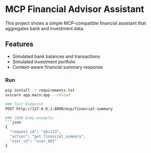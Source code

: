 # MCP Financial Advisor Assistant
This project shows a simple MCP-compatible financial assistant that aggregates bank and investment data.

## Features

- Simulated bank balances and transactions
- Simulated investment portfolio
- Context-aware financial summary response

### Run

```bash
pip install -r requirements.txt
uvicorn app.main:app --reload

### Test Endpoint
POST http://127.0.0.1:8000/mcp/financial-summary

### JSON body example:
```json
{
  "request_id": "abc123",
  "action": "get_financial_summary",
  "user_id": "user_001"
}
```